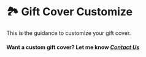 # 🏞️ Gift Cover Customize

This is the guidance to customize your gift cover.

#### **Want a custom gift cover? Let me know _[Contact Us](contact-us)_**
